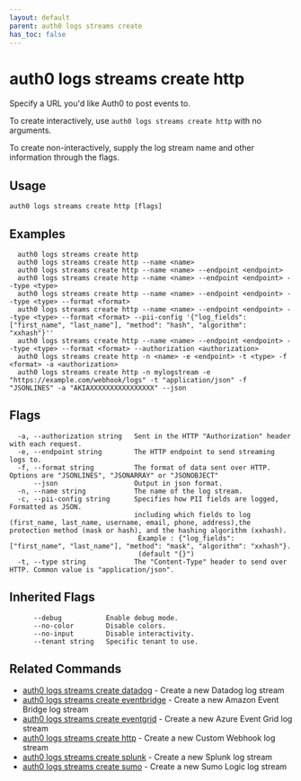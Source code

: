 ```yaml
---
layout: default
parent: auth0 logs streams create
has_toc: false
---
```

# auth0 logs streams create http

Specify a URL you'd like Auth0 to post events to.

To create interactively, use `auth0 logs streams create http` with no arguments.

To create non-interactively, supply the log stream name and other information through the flags.

## Usage
```
auth0 logs streams create http [flags]
```

## Examples

```
  auth0 logs streams create http
  auth0 logs streams create http --name <name>
  auth0 logs streams create http --name <name> --endpoint <endpoint>
  auth0 logs streams create http --name <name> --endpoint <endpoint> --type <type>
  auth0 logs streams create http --name <name> --endpoint <endpoint> --type <type> --format <format>
  auth0 logs streams create http --name <name> --endpoint <endpoint> --type <type> --format <format> --pii-config '{"log_fields": ["first_name", "last_name"], "method": "hash", "algorithm": "xxhash"}''
  auth0 logs streams create http --name <name> --endpoint <endpoint> --type <type> --format <format> --authorization <authorization>
  auth0 logs streams create http -n <name> -e <endpoint> -t <type> -f <format> -a <authorization>
  auth0 logs streams create http -n mylogstream -e "https://example.com/webhook/logs" -t "application/json" -f "JSONLINES" -a "AKIAXXXXXXXXXXXXXXXX" --json
```


## Flags

```
  -a, --authorization string   Sent in the HTTP "Authorization" header with each request.
  -e, --endpoint string        The HTTP endpoint to send streaming logs to.
  -f, --format string          The format of data sent over HTTP. Options are "JSONLINES", "JSONARRAY" or "JSONOBJECT"
      --json                   Output in json format.
  -n, --name string            The name of the log stream.
  -c, --pii-config string      Specifies how PII fields are logged, Formatted as JSON. 
                               including which fields to log (first_name, last_name, username, email, phone, address),the protection method (mask or hash), and the hashing algorithm (xxhash). 
                                Example : {"log_fields": ["first_name", "last_name"], "method": "mask", "algorithm": "xxhash"}. 
                                (default "{}")
  -t, --type string            The "Content-Type" header to send over HTTP. Common value is "application/json".
```


## Inherited Flags

```
      --debug           Enable debug mode.
      --no-color        Disable colors.
      --no-input        Disable interactivity.
      --tenant string   Specific tenant to use.
```


## Related Commands

- [auth0 logs streams create datadog](auth0_logs_streams_create_datadog.md) - Create a new Datadog log stream
- [auth0 logs streams create eventbridge](auth0_logs_streams_create_eventbridge.md) - Create a new Amazon Event Bridge log stream
- [auth0 logs streams create eventgrid](auth0_logs_streams_create_eventgrid.md) - Create a new Azure Event Grid log stream
- [auth0 logs streams create http](auth0_logs_streams_create_http.md) - Create a new Custom Webhook log stream
- [auth0 logs streams create splunk](auth0_logs_streams_create_splunk.md) - Create a new Splunk log stream
- [auth0 logs streams create sumo](auth0_logs_streams_create_sumo.md) - Create a new Sumo Logic log stream


